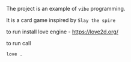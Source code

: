 The project is an example of `vibe` programming.

It is a card game inspired by `Slay the spire`

to run install love engine - https://love2d.org/

to run call 

```
love .
```